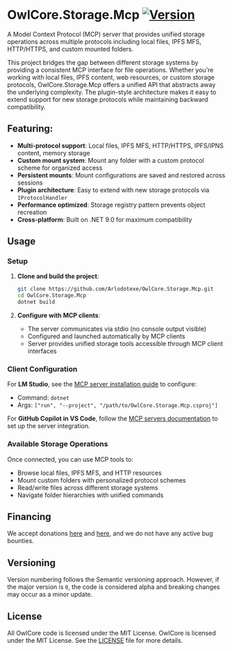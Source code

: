 # OwlCore.Storage.Mcp [![Version](https://img.shields.io/nuget/v/OwlCore.Storage.Mcp.svg)](https://www.nuget.org/packages/OwlCore.Storage.Mcp)

A Model Context Protocol (MCP) server that provides unified storage operations across multiple protocols including local files, IPFS MFS, HTTP/HTTPS, and custom mounted folders.

This project bridges the gap between different storage systems by providing a consistent MCP interface for file operations. Whether you're working with local files, IPFS content, web resources, or custom storage protocols, OwlCore.Storage.Mcp offers a unified API that abstracts away the underlying complexity. The plugin-style architecture makes it easy to extend support for new storage protocols while maintaining backward compatibility.

## Featuring:
- **Multi-protocol support**: Local files, IPFS MFS, HTTP/HTTPS, IPFS/IPNS content, memory storage
- **Custom mount system**: Mount any folder with a custom protocol scheme for organized access
- **Persistent mounts**: Mount configurations are saved and restored across sessions
- **Plugin architecture**: Easy to extend with new storage protocols via `IProtocolHandler`
- **Performance optimized**: Storage registry pattern prevents object recreation
- **Cross-platform**: Built on .NET 9.0 for maximum compatibility

## Usage

### Setup

1. **Clone and build the project**:
   ```bash
   git clone https://github.com/Arlodotexe/OwlCore.Storage.Mcp.git
   cd OwlCore.Storage.Mcp
   dotnet build
   ```

2. **Configure with MCP clients**:
   - The server communicates via stdio (no console output visible)
   - Configured and launched automatically by MCP clients
   - Server provides unified storage tools accessible through MCP client interfaces

### Client Configuration

For **LM Studio**, see the [MCP server installation guide](https://lmstudio.ai/docs/app/plugins/mcp#install-new-servers-mcpjson) to configure:
- Command: `dotnet`
- Args: `["run", "--project", "/path/to/OwlCore.Storage.Mcp.csproj"]`

For **GitHub Copilot in VS Code**, follow the [MCP servers documentation](https://code.visualstudio.com/docs/copilot/chat/mcp-servers) to set up the server integration.

### Available Storage Operations

Once connected, you can use MCP tools to:
- Browse local files, IPFS MFS, and HTTP resources
- Mount custom folders with personalized protocol schemes
- Read/write files across different storage systems
- Navigate folder hierarchies with unified commands

## Financing

We accept donations [here](https://github.com/sponsors/Arlodotexe) and [here](https://www.patreon.com/arlodotexe), and we do not have any active bug bounties.

## Versioning

Version numbering follows the Semantic versioning approach. However, if the major version is `0`, the code is considered alpha and breaking changes may occur as a minor update.

## License

All OwlCore code is licensed under the MIT License. OwlCore is licensed under the MIT License. See the [LICENSE](./src/LICENSE.txt) file for more details.
